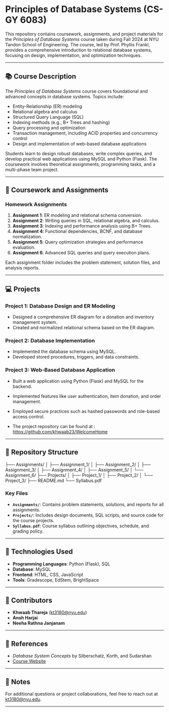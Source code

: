 # Principles of Database Systems (CS-GY 6083)

This repository contains coursework, assignments, and project materials for the *Principles of Database Systems* course taken during Fall 2024 at NYU Tandon School of Engineering. The course, led by Prof. Phyllis Frankl, provides a comprehensive introduction to relational database systems, focusing on design, implementation, and optimization techniques.

---

## 📚 Course Description
The *Principles of Database Systems* course covers foundational and advanced concepts in database systems. Topics include:
- Entity-Relationship (ER) modeling
- Relational algebra and calculus
- Structured Query Language (SQL)
- Indexing methods (e.g., B+ Trees and hashing)
- Query processing and optimization
- Transaction management, including ACID properties and concurrency control
- Design and implementation of web-based database applications

Students learn to design robust databases, write complex queries, and develop practical web applications using MySQL and Python (Flask). The coursework involves theoretical assignments, programming tasks, and a multi-phase team project.

---

## 📝 Coursework and Assignments
### Homework Assignments
1. **Assignment 1**: ER modeling and relational schema conversion.
2. **Assignment 2**: Writing queries in SQL, relational algebra, and calculus.
3. **Assignment 3**: Indexing and performance analysis using B+ Trees.
4. **Assignment 4**: Functional dependencies, BCNF, and database normalization.
5. **Assignment 5**: Query optimization strategies and performance evaluation.
6. **Assignment 6**: Advanced SQL queries and query execution plans.

Each assignment folder includes the problem statement, solution files, and analysis reports.

---

## 💻 Projects
### Project 1: Database Design and ER Modeling
- Designed a comprehensive ER diagram for a donation and inventory management system.
- Created and normalized relational schema based on the ER diagram.

### Project 2: Database Implementation
- Implemented the database schema using MySQL.
- Developed stored procedures, triggers, and data constraints.

### Project 3: Web-Based Database Application
- Built a web application using Python (Flask) and MySQL for the backend.
- Implemented features like user authentication, item donation, and order management.
- Employed secure practices such as hashed passwords and role-based access control.

- The project repository can be found at : https://github.com/khwaab23/WelcomeHome

---

## 📂 Repository Structure
 ├── Assignments/ │ ├── Assignment_1/ │ ├── Assignment_2/ │ ├── Assignment_3/ │ ├── Assignment_4/ │ ├── Assignment_5/ │ └── Assignment_6/ ├── Projects/ │ ├── Project_1/ │ ├── Project_2/ │ └── Project_3/ ├── README.md └── Syllabus.pdf

 
### Key Files
- **`Assignments/`**: Contains problem statements, solutions, and reports for all assignments.
- **`Projects/`**: Includes design documents, SQL scripts, and source code for the course projects.
- **`Syllabus.pdf`**: Course syllabus outlining objectives, schedule, and grading policy.

---

## 🚀 Technologies Used
- **Programming Languages**: Python (Flask), SQL
- **Database**: MySQL
- **Frontend**: HTML, CSS, JavaScript
- **Tools**: Gradescope, EdStem, BrightSpace

---

## 🤝 Contributors
- **Khwaab Thareja** ([kt3180@nyu.edu](mailto:kt3180@nyu.edu))
- **Ansh Harjai**
- **Neeha Rathna Janjanam**

---

## 📖 References
- *Database System Concepts* by Silberschatz, Korth, and Sudarshan
- [Course Website](http://www.db-book.com/)

---

## 📌 Notes
For additional questions or project collaborations, feel free to reach out at [kt3180@nyu.edu](mailto:kt3180@nyu.edu).

---
